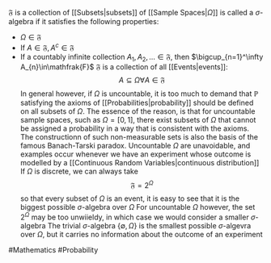 $\mathfrak{F}$ is a collection of [[Subsets|subsets]] of [[Sample Spaces|$\Omega$]] is called a $\sigma$-algebra if it satisfies the following properties:
- $\Omega \in\mathfrak{F}$
- If $A\in\mathfrak{F},A^c\in\mathfrak{F}$
- If a countably infinite collection $A_{1},A_{2},\dots \in\mathfrak{F}$, then $\bigcup_{n=1}^\infty A_{n}\in\mathfrak{F}$ 
$\mathfrak{F}$ is a collection of all [[Events|events]]:
$$
A\subseteq\Omega \forall A\in \mathfrak{F}
$$
In general however, if $\Omega$ is uncountable, it is too much to demand that $\mathbb{P}$ satisfying the axioms of [[Probabilities|probability]] should be defined on all subsets of $\Omega$. The essence of the reason, is that for uncountable sample spaces, such as $\Omega=[0,1]$, there exist subsets of $\Omega$ that cannot be assigned a probability in a way that is consistent with the axioms. The constructionn of such non-measurable sets is also the basis of the famous Banach-Tarski paradox. Uncountable $\Omega$ are unavoidable, and examples occur whenever we have an experiment whose outcome is modelled by a [[Continuous Random Variables|continuous distribution]] 
If $\Omega$ is discrete, we can always take 
$$
\mathfrak{F}=2^{\Omega}
$$
so that every subset of $\Omega$ is an event, it is easy to see that it is the biggest possible $\sigma$-algebra over $\Omega$
For uncountable $\Omega$ however, the set $2^{\Omega}$ may be too unwiieldy, in which case we would consider a smaller $\sigma$-algebra
The trivial $\sigma$-algebra $\{ \emptyset,\Omega \}$ is the smallest possible $\sigma$-algevra over $\Omega$, but it carries no information about the outcome of an experiment

#Mathematics #Probability 